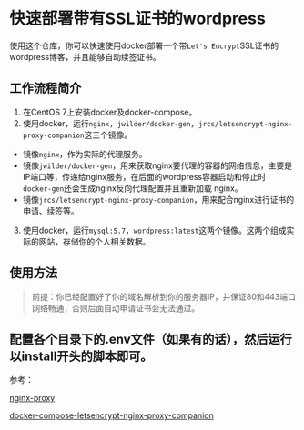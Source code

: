 # 快速部署带有SSL证书的wordpress
使用这个仓库，你可以快速使用docker部署一个带`Let's Encrypt`SSL证书的wordpress博客，并且能够自动续签证书。

## 工作流程简介
1. 在CentOS 7上安装docker及docker-compose。
2. 使用docker，运行`nginx`，`jwilder/docker-gen`，`jrcs/letsencrypt-nginx-proxy-companion`这三个镜像。
- 镜像`nginx`，作为实际的代理服务。
- 镜像`jwilder/docker-gen`，用来获取nginx要代理的容器的网络信息，主要是IP端口等，传递给nginx服务，在后面的wordpress容器启动和停止时 `docker-gen`还会生成nginx反向代理配置并且重新加载 nginx。
- 镜像`jrcs/letsencrypt-nginx-proxy-companion`，用来配合nginx进行证书的申请、续签等。
3. 使用docker，运行`mysql:5.7`，`wordpress:latest`这两个镜像。这两个组成实际的网站，存储你的个人相关数据。

## 使用方法
> 前提：你已经配置好了你的域名解析到你的服务器IP，并保证80和443端口网络畅通，否则后面自动申请证书会无法通过。

配置各个目录下的.env文件（如果有的话），然后运行以install开头的脚本即可。
---
参考：

[nginx-proxy](https://github.com/jwilder/nginx-proxy)

[docker-compose-letsencrypt-nginx-proxy-companion](https://github.com/evertramos/docker-compose-letsencrypt-nginx-proxy-companion)